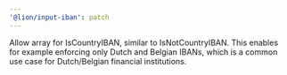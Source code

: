 ```yaml
---
'@lion/input-iban': patch
---
```


Allow array for IsCountryIBAN, similar to IsNotCountryIBAN. This enables for example enforcing only Dutch and Belgian IBANs, which is a common use case for Dutch/Belgian financial institutions.
